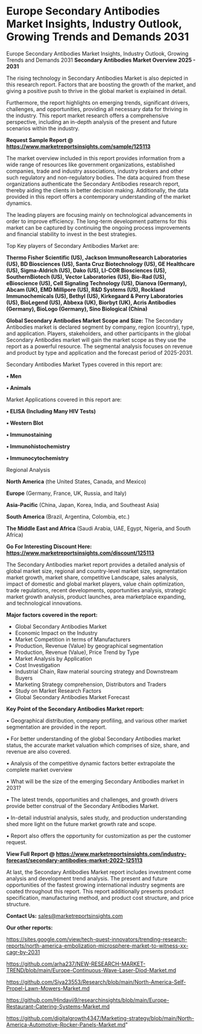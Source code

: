 # Europe Secondary Antibodies Market Insights, Industry Outlook, Growing Trends and Demands 2031
Europe Secondary Antibodies Market Insights, Industry Outlook, Growing Trends and Demands 2031
<Strong> Secondary Antibodies Market Overview 2025 - 2031</strong>

The rising technology in Secondary Antibodies Market is also depicted in this research report. Factors that are boosting the growth of the market, and giving a positive push to thrive in the global market is explained in detail.

Furthermore, the report highlights on emerging trends, significant drivers, challenges, and opportunities, providing all necessary data for thriving in the industry. This report market research offers a comprehensive perspective, including an in-depth analysis of the present and future scenarios within the industry.

<strong>Request Sample Report @ <a href=https://www.marketreportsinsights.com/sample/125113>https://www.marketreportsinsights.com/sample/125113</a></strong>

The market overview included in this report provides information from a wide range of resources like government organizations, established companies, trade and industry associations, industry brokers and other such regulatory and non-regulatory bodies. The data acquired from these organizations authenticate the Secondary Antibodies research report, thereby aiding the clients in better decision making. Additionally, the data provided in this report offers a contemporary understanding of the market dynamics.

The leading players are focusing mainly on technological advancements in order to improve efficiency. The long-term development patterns for this market can be captured by continuing the ongoing process improvements and financial stability to invest in the best strategies.

Top Key players of Secondary Antibodies Market are:

<strong>Thermo Fisher Scientific (US), Jackson ImmunoResearch Laboratories (US), BD Biosciences (US), Santa Cruz Biotechnology (US), GE Healthcare (US), Sigma-Aldrich (US), Dako (US), LI-COR Biosciences (US), SouthernBiotech (US), Vector Laboratories (US), Bio-Rad (US), eBioscience (US), Cell Signaling Technology (US), Dianova (Germany), Abcam (UK), EMD Millipore (US), R&D Systems (US), Rockland Immunochemicals (US), Bethyl (US), Kirkegaard & Perry Laboratories (US), BioLegend (US), Abbexa (UK), Biorbyt (UK), Acris Antibodies (Germany), BioLogo (Germany), Sino Biological (China)</strong>

<strong><b>Global Secondary Antibodies Market Scope and Size:</b></strong>
The Secondary Antibodies market is declared segment by company, region (country), type, and application. Players, stakeholders, and other participants in the global Secondary Antibodies market will gain the market scope as they use the report as a powerful resource. The segmental analysis focuses on revenue and product by type and application and the forecast period of 2025-2031.

Secondary Antibodies Market Types covered in this report are:

<strong>• Men

• Animals</strong>

Market Applications covered in this report are:

<strong>• ELISA (Including Many HIV Tests)

• Western Blot

• Immunostaining

• Immunohistochemistry

• Immunocytochemistry</strong> 

Regional Analysis

<strong>North America</strong> (the United States, Canada, and Mexico)

<strong>Europe</strong> (Germany, France, UK, Russia, and Italy)

<strong>Asia-Pacific</strong> (China, Japan, Korea, India, and Southeast Asia)

<strong>South America</strong> (Brazil, Argentina, Colombia, etc.)

<strong>The Middle East and Africa</strong> (Saudi Arabia, UAE, Egypt, Nigeria, and South Africa)

<strong>Go For Interesting Discount Here: <a href=https://www.marketreportsinsights.com/discount/125113>https://www.marketreportsinsights.com/discount/125113</a></strong>

The Secondary Antibodies market report provides a detailed analysis of global market size, regional and country-level market size, segmentation market growth, market share, competitive Landscape, sales analysis, impact of domestic and global market players, value chain optimization, trade regulations, recent developments, opportunities analysis, strategic market growth analysis, product launches, area marketplace expanding, and technological innovations.

<strong><b>Major factors covered in the report:</b></strong>
<ul>
  <li>Global Secondary Antibodies Market </li>
  <li>Economic Impact on the Industry</li>
  <li>Market Competition in terms of Manufacturers</li>
  <li>Production, Revenue (Value) by geographical segmentation</li>
  <li>Production, Revenue (Value), Price Trend by Type</li>
  <li>Market Analysis by Application</li>
  <li>Cost Investigation</li>
  <li>Industrial Chain, Raw material sourcing strategy and Downstream Buyers</li>
  <li>Marketing Strategy comprehension, Distributors and Traders</li>
  <li>Study on Market Research Factors</li>
  <li>Global Secondary Antibodies Market Forecast</li>
</ul>

<strong><b>Key Point of the Secondary Antibodies Market report:</b></strong>

• Geographical distribution, company profiling, and various other market segmentation are provided in the report.

• For better understanding of the global Secondary Antibodies market status, the accurate market valuation which comprises of size, share, and revenue are also covered.

• Analysis of the competitive dynamic factors better extrapolate the complete market overview

• What will be the size of the emerging Secondary Antibodies market in 2031?

• The latest trends, opportunities and challenges, and growth drivers provide better construal of the Secondary Antibodies Market.

• In-detail industrial analysis, sales study, and production understanding shed more light on the future market growth rate and scope.

• Report also offers the opportunity for customization as per the customer request.

<strong><b>View Full Report @ <a href=https://www.marketreportsinsights.com/industry-forecast/secondary-antibodies-market-2022-125113>https://www.marketreportsinsights.com/industry-forecast/secondary-antibodies-market-2022-125113</a></b></strong>


At last, the Secondary Antibodies Market report includes investment come analysis and development trend analysis. The present and future opportunities of the fastest growing international industry segments are coated throughout this report. This report additionally presents product specification, manufacturing method, and product cost structure, and price structure.

<strong>Contact Us:</strong>
sales@marketreportsinsights.com

<strong>Our other reports:</strong>

<a href=https://sites.google.com/view/tech-quest-innovators/trending-research-reports/north-america-embolization-microsphere-market-to-witness-xx-cagr-by-2031>https://sites.google.com/view/tech-quest-innovators/trending-research-reports/north-america-embolization-microsphere-market-to-witness-xx-cagr-by-2031</a>

<a href=https://github.com/arha237/NEW-RESEARCH-MARKET-TREND/blob/main/Europe-Continuous-Wave-Laser-Diod-Market.md>https://github.com/arha237/NEW-RESEARCH-MARKET-TREND/blob/main/Europe-Continuous-Wave-Laser-Diod-Market.md</a>

<a href=https://github.com/Siya23553/Research/blob/main/North-America-Self-Propel-Lawn-Mowers-Market.md>https://github.com/Siya23553/Research/blob/main/North-America-Self-Propel-Lawn-Mowers-Market.md</a>

<a href=https://github.com/Hindavii9/researchinsights/blob/main/Europe-Restaurant-Catering-Systems-Market.md>https://github.com/Hindavii9/researchinsights/blob/main/Europe-Restaurant-Catering-Systems-Market.md</a>

<a href=https://github.com/digitalgrowth4347/Marketing-strategy/blob/main/North-America-Automotive-Rocker-Panels-Market.md>https://github.com/digitalgrowth4347/Marketing-strategy/blob/main/North-America-Automotive-Rocker-Panels-Market.md</a>"
